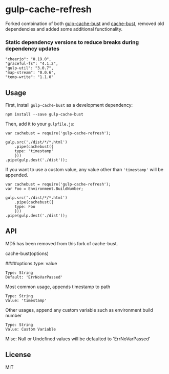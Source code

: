 # gulp-cache-refresh

Forked combination of both [gulp-cache-bust](https://www.npmjs.com/package/gulp-cache-bust) and [cache-bust](https://www.npmjs.com/package/cache-bust), removed old dependencies and added some additional functionality.

### Static dependency versions to reduce breaks during dependency updates
    "cheerio": "0.19.0",
    "graceful-fs": "4.1.2",
    "gulp-util": "3.0.7",
    "map-stream": "0.0.6",
    "temp-write": "1.1.0"
    
## Usage
First, install `gulp-cache-bust` as a development dependency:

`npm install --save gulp-cache-bust`

Then, add it to your `gulpfile.js`:
    
    var cachebust = require('gulp-cache-refresh');

    gulp.src('./dist/*/*.html')
	    .pipe(cachebust({
		type: 'timestamp'
	    }))
	.pipe(gulp.dest('./dist'));

If you want to use a custom value, any value other than `'timestamp'` will be appended. 

    var cachebust = require('gulp-cache-refresh');
    var Foo = Environment.BuildNumber;
    
    gulp.src('./dist/*/*.html')
	    .pipe(cachebust({
		type: Foo
	    }))
	.pipe(gulp.dest('./dist'));

## API
MD5 has been removed from this fork of cache-bust. 

cache-bust(options)

####options.type: value

    Type: String
    Default: 'ErrNoVarPassed'

Most common usage, appends timestamp to path

    Type: String
    Value: 'timestamp'

Other usages, append any custom variable such as environment build number

    Type: String
    Value: Custom Variable

Misc: Null or Undefined values will be defaulted to 'ErrNoVarPassed'

## License
MIT